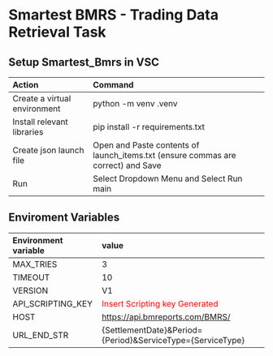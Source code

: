 
 
# **Smartest BMRS** - Trading Data Retrieval Task 

## Setup Smartest_Bmrs in VSC

|Action|Command
| :-| :-
|Create a virtual environment| python -m venv .venv
|Install relevant libraries | pip install -r requirements.txt|
|Create json launch file| Open and Paste contents of launch_items.txt (ensure commas are correct) and Save|
|Run|Select Dropdown Menu and Select Run main|

## Enviroment Variables

|Environment variable|value|
| :-| :-
|MAX_TRIES | 3
|TIMEOUT | 10
|VERSION | V1
|API_SCRIPTING_KEY | <span style="color:red">Insert Scripting key Generated</span>
|HOST| https://api.bmreports.com/BMRS/
|URL_END_STR| {SettlementDate}&Period={Period}&ServiceType={ServiceType}

